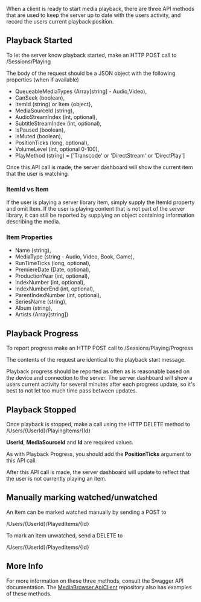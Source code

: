 When a client is ready to start media playback, there are three API methods that are used to keep the server up to date with the users activity, and record the users current playback position.

## Playback Started

To let the server know playback started, make an HTTP POST call to /Sessions/Playing

The body of the request should be a JSON object with the following properties (when if available)

* QueueableMediaTypes (Array[string] - Audio,Video),
* CanSeek (boolean),
* ItemId (string) or Item {object},
* MediaSourceId (string),
* AudioStreamIndex (int, optional),
* SubtitleStreamIndex (int, optional),
* IsPaused (boolean),
* IsMuted (boolean),
* PositionTicks (long, optional),
* VolumeLevel (int, optional 0-100),
* PlayMethod (string) = ['Transcode' or 'DirectStream' or 'DirectPlay']

Once this API call is made, the server dashboard will show the current item that the user is watching.

### ItemId vs Item

If the user is playing a server library item, simply supply the ItemId property and omit Item. If the user is playing content that is not part of the server library, it can still be reported by supplying an object containing information describing the media.

### Item Properties

* Name (string),
* MediaType (string - Audio, Video, Book, Game),
* RunTimeTicks (long, optional),
* PremiereDate (Date, optional),
* ProductionYear (int, optional),
* IndexNumber (int, optional),
* IndexNumberEnd (int, optional),
* ParentIndexNumber (int, optional),
* SeriesName (string),
* Album (string),
* Artists (Array[string])

## Playback Progress

To report progress make an HTTP POST call to /Sessions/Playing/Progress

The contents of the request are identical to the playback start message.

Playback progress should be reported as often as is reasonable based on the device and connection to the server. The server dashboard will show a users current activity for several minutes after each progress update, so it's best to not let too much time pass between updates.  

## Playback Stopped

Once playback is stopped, make a call using the HTTP DELETE method to /Users/{UserId}/PlayingItems/{Id}

**UserId**, **MediaSourceId** and **Id** are required values.

As with Playback Progress, you should add the **PositionTicks** argument to this API call.

After this API call is made, the server dashboard will update to reflect that the user is not currently playing an item.

## Manually marking watched/unwatched

An Item can be marked watched manually by sending a POST to 

/Users/{UserId}/PlayedItems/{Id}

To mark an item unwatched, send a DELETE to

/Users/{UserId}/PlayedItems/{Id}

## More Info

For more information on these three methods, consult the Swagger API documentation. The [MediaBrowser.ApiClient](https://github.com/MediaBrowser/MediaBrowser.ApiClient) repository also has examples of these methods.